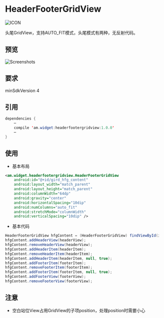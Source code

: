 # HeaderFooterGridView
![ICON](https://raw.githubusercontent.com/AlexMofer/ProjectX/master/headerfootergridview/icon.png)

头尾GridView，支持AUTO_FIT模式，头尾模式有两种，无反射代码。
## 预览
![Screenshots](https://raw.githubusercontent.com/AlexMofer/ProjectX/master/headerfootergridview/screenshots.gif)
## 要求
minSdkVersion 4

## 引用
```java
dependencies {
    ⋯
    compile 'am.widget:headerfootergridview:1.0.0'
    ⋯
}
```
## 使用
- 基本布局
```xml
<am.widget.headerfootergridview.HeaderFooterGridView
    android:id="@+id/gird_hfg_content"
    android:layout_width="match_parent"
    android:layout_height="match_parent"
    android:columnWidth="64dp"
    android:gravity="center"
    android:horizontalSpacing="10dip"
    android:numColumns="auto_fit"
    android:stretchMode="columnWidth"
    android:verticalSpacing="10dip" />
```
- 基本代码
```java
HeaderFooterGridView hfgContent = (HeaderFooterGridView) findViewById(id);
hfgContent.addHeaderView(headerView);
hfgContent.removeHeaderView(headerView);
hfgContent.addHeaderItem(headerItem);
hfgContent.removeHeaderItem(headerItem);
hfgContent.addHeaderItem(headerItem, null, true);
hfgContent.addFooterItem(footerItem);
hfgContent.removeFooterItem(footerItem);
hfgContent.addFooterItem(footerItem, null, true);
hfgContent.addFooterView(footerView);
hfgContent.removeFooterView(footerView);
```
## 注意
- 空白站位View占用GridView的子项position，处理position时需要小心